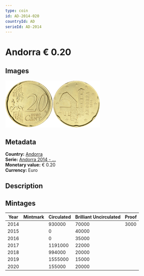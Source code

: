 ```yaml
---
type: coin
id: AD-2014-020
countryId: AD
serieId: AD-2014
---
```


# Andorra € 0.20

## Images

<img src="../../../Images/common-2007-020.png" height="150" alt="Front image"><img src="Images/andorra-2014-020.png" height="150" alt="Back image">

## Metadata

**Country:** [Andorra](../index.md)\
**Serie:** [Andorra 2014 - ...](index.md)\
**Monetary value:** € 0.20\
**Currency:** Euro

## Description


## Mintages

| Year | Mintmark | Circulated | Brilliant Uncirculated | Proof |
| ---- | -------- | ---------- | ---------------------- | ----- |
| 2014 |  | 930000| 70000 | 3000 |
| 2015 |  | 0| 40000 |  |
| 2016 |  | 0| 35000 |  |
| 2017 |  | 1191000| 22000 |  |
| 2018 |  | 994000| 20000 |  |
| 2019 |  | 1555000| 15000 |  |
| 2020 |  | 155000| 20000 |  |
